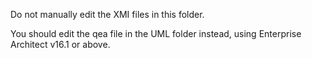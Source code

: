 Do not manually edit the XMI files in this folder.

You should edit the qea file in the UML folder instead, using Enterprise Architect v16.1 or above.